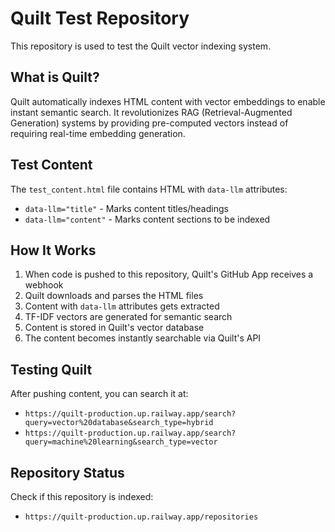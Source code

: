 # Quilt Test Repository

This repository is used to test the Quilt vector indexing system.

## What is Quilt?

Quilt automatically indexes HTML content with vector embeddings to enable instant semantic search. It revolutionizes RAG (Retrieval-Augmented Generation) systems by providing pre-computed vectors instead of requiring real-time embedding generation.

## Test Content

The `test_content.html` file contains HTML with `data-llm` attributes:
- `data-llm="title"` - Marks content titles/headings
- `data-llm="content"` - Marks content sections to be indexed

## How It Works

1. When code is pushed to this repository, Quilt's GitHub App receives a webhook
2. Quilt downloads and parses the HTML files
3. Content with `data-llm` attributes gets extracted
4. TF-IDF vectors are generated for semantic search
5. Content is stored in Quilt's vector database
6. The content becomes instantly searchable via Quilt's API

## Testing Quilt

After pushing content, you can search it at:
- `https://quilt-production.up.railway.app/search?query=vector%20database&search_type=hybrid`
- `https://quilt-production.up.railway.app/search?query=machine%20learning&search_type=vector`

## Repository Status

Check if this repository is indexed:
- `https://quilt-production.up.railway.app/repositories`